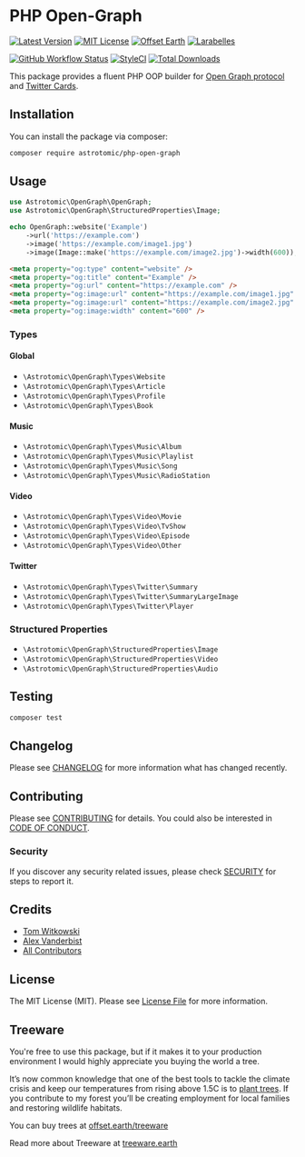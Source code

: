 # PHP Open-Graph

[![Latest Version](http://img.shields.io/packagist/v/astrotomic/php-open-graph.svg?label=Release&style=for-the-badge)](https://packagist.org/packages/astrotomic/php-open-graph)
[![MIT License](https://img.shields.io/github/license/Astrotomic/php-open-graph.svg?label=License&color=blue&style=for-the-badge)](https://github.com/Astrotomic/php-open-graph/blob/master/LICENSE)
[![Offset Earth](https://img.shields.io/badge/Treeware-%F0%9F%8C%B3-green?style=for-the-badge)](https://plant.treeware.earth/Astrotomic/php-open-graph)
[![Larabelles](https://img.shields.io/badge/Larabelles-%F0%9F%A6%84-lightpink?style=for-the-badge)](https://www.larabelles.com/)

[![GitHub Workflow Status](https://img.shields.io/github/workflow/status/Astrotomic/php-open-graph/run-tests?style=flat-square&logoColor=white&logo=github&label=Tests)](https://github.com/Astrotomic/php-open-graph/actions?query=workflow%3Arun-tests)
[![StyleCI](https://styleci.io/repos/82821437/shield)](https://styleci.io/repos/82821437)
[![Total Downloads](https://img.shields.io/packagist/dt/astrotomic/php-open-graph.svg?label=Downloads&style=flat-square)](https://packagist.org/packages/astrotomic/php-open-graph)

This package provides a fluent PHP OOP builder for [Open Graph protocol](https://ogp.me) and [Twitter Cards](https://developer.twitter.com/en/docs/tweets/optimize-with-cards/overview/abouts-cards).

## Installation

You can install the package via composer:

```bash
composer require astrotomic/php-open-graph
```

## Usage

```php
use Astrotomic\OpenGraph\OpenGraph;
use Astrotomic\OpenGraph\StructuredProperties\Image;

echo OpenGraph::website('Example')
    ->url('https://example.com')
    ->image('https://example.com/image1.jpg')
    ->image(Image::make('https://example.com/image2.jpg')->width(600));
```

```html
<meta property="og:type" content="website" />
<meta property="og:title" content="Example" />
<meta property="og:url" content="https://example.com" />
<meta property="og:image:url" content="https://example.com/image1.jpg" />
<meta property="og:image:url" content="https://example.com/image2.jpg" />
<meta property="og:image:width" content="600" />
```

### Types

#### Global

-   `\Astrotomic\OpenGraph\Types\Website`
-   `\Astrotomic\OpenGraph\Types\Article`
-   `\Astrotomic\OpenGraph\Types\Profile`
-   `\Astrotomic\OpenGraph\Types\Book`

#### Music

-   `\Astrotomic\OpenGraph\Types\Music\Album`
-   `\Astrotomic\OpenGraph\Types\Music\Playlist`
-   `\Astrotomic\OpenGraph\Types\Music\Song`
-   `\Astrotomic\OpenGraph\Types\Music\RadioStation`

#### Video

-   `\Astrotomic\OpenGraph\Types\Video\Movie`
-   `\Astrotomic\OpenGraph\Types\Video\TvShow`
-   `\Astrotomic\OpenGraph\Types\Video\Episode`
-   `\Astrotomic\OpenGraph\Types\Video\Other`

#### Twitter

-   `\Astrotomic\OpenGraph\Types\Twitter\Summary`
-   `\Astrotomic\OpenGraph\Types\Twitter\SummaryLargeImage`
-   `\Astrotomic\OpenGraph\Types\Twitter\Player`

### Structured Properties

-   `\Astrotomic\OpenGraph\StructuredProperties\Image`
-   `\Astrotomic\OpenGraph\StructuredProperties\Video`
-   `\Astrotomic\OpenGraph\StructuredProperties\Audio`

## Testing

```bash
composer test
```

## Changelog

Please see [CHANGELOG](CHANGELOG.md) for more information what has changed recently.

## Contributing

Please see [CONTRIBUTING](https://github.com/Astrotomic/.github/blob/master/CONTRIBUTING.md) for details. You could also be interested in [CODE OF CONDUCT](https://github.com/Astrotomic/.github/blob/master/CODE_OF_CONDUCT.md).

### Security

If you discover any security related issues, please check [SECURITY](https://github.com/Astrotomic/.github/blob/master/SECURITY.md) for steps to report it.

## Credits

-   [Tom Witkowski](https://github.com/Gummibeer)
-   [Alex Vanderbist](https://github.com/AlexVanderbist)
-   [All Contributors](../../contributors)

## License

The MIT License (MIT). Please see [License File](LICENSE.md) for more information.

## Treeware

You're free to use this package, but if it makes it to your production environment I would highly appreciate you buying the world a tree.

It’s now common knowledge that one of the best tools to tackle the climate crisis and keep our temperatures from rising above 1.5C is to [plant trees](https://www.bbc.co.uk/news/science-environment-48870920). If you contribute to my forest you’ll be creating employment for local families and restoring wildlife habitats.

You can buy trees at [offset.earth/treeware](https://plant.treeware.earth/Astrotomic/php-open-graph)

Read more about Treeware at [treeware.earth](https://treeware.earth)
